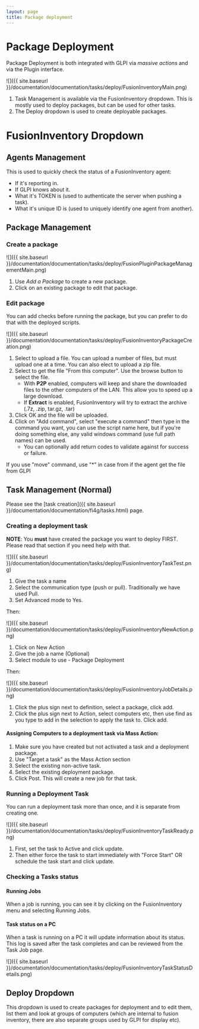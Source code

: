```yaml
---
layout: page
title: Package deployment
---
```


# Package Deployment

Package Deployment is both integrated with GLPI via *massive actions* and via the Plugin interface.

![]({{ site.baseurl }}/documentation/documentation/tasks/deploy/FusionInventoryMain.png)

1.  Task Management is available via the FusionInventory dropdown. This is mostly used to deploy packages, but can be used
    for other tasks.
2.  The Deploy dropdown is used to create deployable packages.

# FusionInventory Dropdown

## Agents Management

This is used to quickly check the status of a FusionInventory agent:

-   If it's reporting in.
-   If GLPI knows about it.
-   What it's TOKEN is (used to authenticate the server when pushing a
    task).
-   What it's unique ID is (used to uniquely identify one agent from
    another).

## Package Management

### Create a package

![]({{ site.baseurl }}/documentation/documentation/tasks/deploy/FusionPluginPackageManagementMain.png)

1.  Use *Add a Package* to create a new package.
2.  Click on an existing package to edit that package.

### Edit package

You can add checks before running the package, but you can prefer to do
that with the deployed scripts.

![]({{ site.baseurl }}/documentation/documentation/tasks/deploy/FusionInventoryPackageCreation.png)

1.  Select to upload a file. You can upload a number of files, but must upload one at a time. You can also elect to 
    upload a zip file. 
2.  Select to get the file "From this computer". Use the browse button to select the file.
    * With **P2P** enabled, computers will keep and share the downloaded files to the other computers of the LAN. 
      This allow you to speed up a large download.
    * If **Extract** is enabled, FusionInventory will try to extract the archive (.7z, .zip, tar.gz, .tar)
3.  Click OK and the file will be uploaded.
4.  Click on "Add command", select "execute a command" then type in the command you want, you can use the script 
    name here, but if you're doing something else, any valid windows command (use full path names) can be used.
    -   You can optionally add return codes to validate against for success or failure.

If you use "move" command, use "*" in case from if the agent get the file from GLPI

## Task Management (Normal)

Please see the [task creation]({{ site.baseurl }}/documentation/documentation/fi4g/tasks.html) page.

### Creating a deployment task

**NOTE**: You **must** have created the package you want to deploy
FIRST. Please read that section if you need help with that.

![]({{ site.baseurl }}/documentation/documentation/tasks/deploy/FusionInventoryTaskTest.png)

1.  Give the task a name
2.  Select the communication type (push or pull). Traditionally we have
    used Pull.
3.  Set Advanced mode to Yes.

Then:

![]({{ site.baseurl }}/documentation/documentation/tasks/deploy/FusionInventoryNewAction.png)

1.  Click on New Action
2.  Give the job a name (Optional)
3.  Select module to use - Package Deployment

Then:

![]({{ site.baseurl }}/documentation/documentation/tasks/deploy/FusionInventoryJobDetails.png)

1.  Click the plus sign next to definition, select a package, click add.
2.  Click the plus sign next to Action, select computers etc, then use
    find as you type to add in the selection to apply the task to. Click
    add.

#### Assigning Computers to a deployment task via Mass Action:

1.  Make sure you have created but not activated a task and a deployment
    package.
2.  Use "Target a task" as the Mass Action section
3.  Select the existing non-active task.
4.  Select the existing deployment package.
5.  Click Post. This will create a new job for that task.

### Running a Deployment Task

You can run a deployment task more than once, and it is separate from
creating one.

![]({{ site.baseurl }}/documentation/documentation/tasks/deploy/FusionInventoryTaskReady.png)

1.  First, set the task to Active and click update.
2.  Then either force the task to start immediately with "Force Start"
    OR schedule the task start and click update.

### Checking a Tasks status

#### Running Jobs

When a job is running, you can see it by clicking on the FusionInventory
menu and selecting Running Jobs.

#### Task status on a PC

When a task is running on a PC it will update information about its
status. This log is saved after the task completes and can be reviewed
from the Task Job page.

![]({{ site.baseurl }}/documentation/documentation/tasks/deploy/FusionInventoryTaskStatusDetails.png)

## Deploy Dropdown

This dropdown is used to create packages for deployment and to edit
them, list them and look at groups of computers (which are internal to
fusion inventory, there are also separate groups used by
GLPI for display etc).

